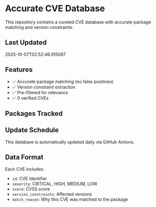 # Accurate CVE Database

This repository contains a curated CVE database with accurate package matching and version constraints.

## Last Updated
2025-10-07T02:52:46.915067

## Features
- ✅ Accurate package matching (no false positives)
- ✅ Version constraint extraction
- ✅ Pre-filtered for relevance
- ✅ 0 verified CVEs

## Packages Tracked


## Update Schedule
This database is automatically updated daily via GitHub Actions.

## Data Format
Each CVE includes:
- `id`: CVE identifier
- `severity`: CRITICAL, HIGH, MEDIUM, LOW
- `score`: CVSS score
- `version_constraints`: Affected versions
- `match_reason`: Why this CVE was matched to the package
